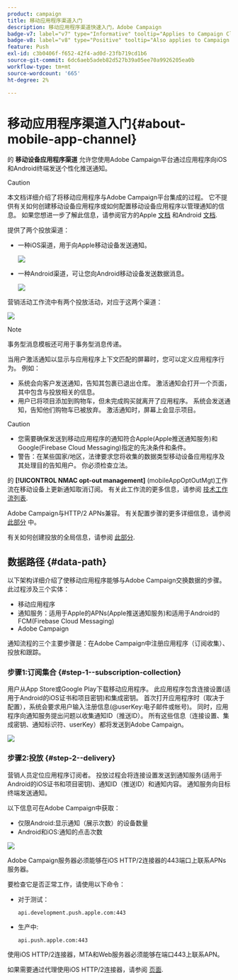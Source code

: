 ```yaml
---
product: campaign
title: 移动应用程序渠道入门
description: 移动应用程序渠道快速入门，Adobe Campaign
badge-v7: label="v7" type="Informative" tooltip="Applies to Campaign Classic v7"
badge-v8: label="v8" type="Positive" tooltip="Also applies to Campaign v8"
feature: Push
exl-id: c3b0406f-f652-42f4-ad0d-23fb719cd1b6
source-git-commit: 6dc6aeb5adeb82d527b39a05ee70a9926205ea0b
workflow-type: tm+mt
source-wordcount: '665'
ht-degree: 2%

---
```


# 移动应用程序渠道入门{#about-mobile-app-channel}



的 **移动设备应用程序渠道** 允许您使用Adobe Campaign平台通过应用程序向iOS和Android终端发送个性化推送通知。

>[!CAUTION]
>
>本文档详细介绍了将移动应用程序与Adobe Campaign平台集成的过程。 它不提供有关如何创建移动设备应用程序或如何配置移动设备应用程序以管理通知的信息。 如果您想进一步了解此信息，请参阅官方的Apple [文档](https://developer.apple.com/) 和Android [文档](https://developer.android.com/index.html).

提供了两个投放渠道：

* 一种iOS渠道，用于向Apple移动设备发送通知。

   ![](assets/nmac_intro_2.png)

* 一种Android渠道，可让您向Android移动设备发送数据消息。

   ![](assets/nmac_intro_1.png)

营销活动工作流中有两个投放活动，对应于这两个渠道：

![](assets/nmac_intro_3.png)


>[!NOTE]
>
>事务型消息模板还可用于事务型消息传递。

当用户激活通知以显示与应用程序上下文匹配的屏幕时，您可以定义应用程序行为。 例如：

* 系统会向客户发送通知，告知其包裹已退出仓库。 激活通知会打开一个页面，其中包含与投放相关的信息。
* 用户已将项目添加到购物车，但未完成购买就离开了应用程序。 系统会发送通知，告知他们购物车已被放弃。 激活通知时，屏幕上会显示项目。

>[!CAUTION]
>
>* 您需要确保发送到移动应用程序的通知符合Apple(Apple推送通知服务)和Google(Firebase Cloud Messaging)指定的先决条件和条件。
>* 警告：在某些国家/地区，法律要求您将收集的数据类型移动设备应用程序及其处理目的告知用户。 你必须检查立法。


的 **[!UICONTROL NMAC opt-out management]** (mobileAppOptOutMgt)工作流在移动设备上更新通知取消订阅。 有关此工作流的更多信息，请参阅 [技术工作流列表](../../workflow/using/about-technical-workflows.md).

Adobe Campaign与HTTP/2 APNs兼容。 有关配置步骤的更多详细信息，请参阅 [此部分](configuring-the-mobile-application.md) 中。

有关如何创建投放的全局信息，请参阅 [此部分](steps-about-delivery-creation-steps.md).

## 数据路径 {#data-path}

以下架构详细介绍了使移动应用程序能够与Adobe Campaign交换数据的步骤。 此过程涉及三个实体：

* 移动应用程序
* 通知服务：适用于Apple的APNs(Apple推送通知服务)和适用于Android的FCM(Firebase Cloud Messaging)
* Adobe Campaign

通知流程的三个主要步骤是：在Adobe Campaign中注册应用程序（订阅收集）、投放和跟踪。

### 步骤1:订阅集合 {#step-1--subscription-collection}

用户从App Store或Google Play下载移动应用程序。 此应用程序包含连接设置(适用于Android的iOS证书和项目密钥)和集成密钥。 首次打开应用程序时（取决于配置），系统会要求用户输入注册信息(@userKey:电子邮件或帐号)。 同时，应用程序向通知服务提出问题以收集通知ID（推送ID）。 所有这些信息（连接设置、集成密钥、通知标识符、userKey）都将发送到Adobe Campaign。

![](assets/nmac_register_view.png)

### 步骤2:投放 {#step-2--delivery}

营销人员定位应用程序订阅者。 投放过程会将连接设置发送到通知服务(适用于Android的iOS证书和项目密钥)、通知ID（推送ID）和通知内容。 通知服务向目标终端发送通知。

以下信息可在Adobe Campaign中获取：

* 仅限Android:显示通知（展示次数）的设备数量
* Android和iOS:通知的点击次数

![](assets/nmac_delivery_view.png)

Adobe Campaign服务器必须能够在iOS HTTP/2连接器的443端口上联系APNs服务器。

要检查它是否正常工作，请使用以下命令：

* 对于测试：

   ```
   api.development.push.apple.com:443
   ```

* 生产中:

   ```
   api.push.apple.com:443
   ```

使用iOS HTTP/2连接器，MTA和Web服务器必须能够在端口443上联系APN。

如果需要通过代理使用iOS HTTP/2连接器，请参阅 [页面](../../installation/using/file-res-management.md#proxy-connection-configuration).
